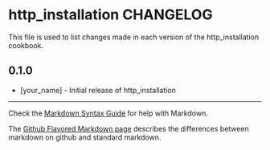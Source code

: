 # http_installation CHANGELOG

This file is used to list changes made in each version of the http_installation cookbook.

## 0.1.0
- [your_name] - Initial release of http_installation

- - -
Check the [Markdown Syntax Guide](http://daringfireball.net/projects/markdown/syntax) for help with Markdown.

The [Github Flavored Markdown page](http://github.github.com/github-flavored-markdown/) describes the differences between markdown on github and standard markdown.
